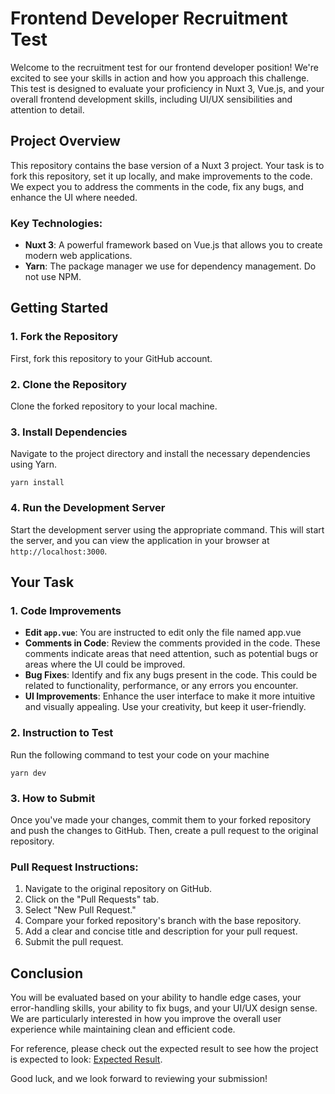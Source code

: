 # Frontend Developer Recruitment Test

Welcome to the recruitment test for our frontend developer position! We're excited to see your skills in action and how you approach this challenge. This test is designed to evaluate your proficiency in Nuxt 3, Vue.js, and your overall frontend development skills, including UI/UX sensibilities and attention to detail.

## Project Overview

This repository contains the base version of a Nuxt 3 project. Your task is to fork this repository, set it up locally, and make improvements to the code. We expect you to address the comments in the code, fix any bugs, and enhance the UI where needed.

### Key Technologies:

- **Nuxt 3**: A powerful framework based on Vue.js that allows you to create modern web applications.
- **Yarn**: The package manager we use for dependency management. Do not use NPM.

## Getting Started

### 1. Fork the Repository

First, fork this repository to your GitHub account.

### 2. Clone the Repository

Clone the forked repository to your local machine.

### 3. Install Dependencies

Navigate to the project directory and install the necessary dependencies using Yarn.

```
yarn install
```

### 4. Run the Development Server

Start the development server using the appropriate command. This will start the server, and you can view the application in your browser at `http://localhost:3000`.

## Your Task

### 1. Code Improvements

- **Edit `app.vue`**: You are instructed to edit only the file named app.vue
- **Comments in Code**: Review the comments provided in the code. These comments indicate areas that need attention, such as potential bugs or areas where the UI could be improved.
- **Bug Fixes**: Identify and fix any bugs present in the code. This could be related to functionality, performance, or any errors you encounter.
- **UI Improvements**: Enhance the user interface to make it more intuitive and visually appealing. Use your creativity, but keep it user-friendly.

### 2. Instruction to Test

Run the following command to test your code on your machine

```
yarn dev
```

### 3. How to Submit

Once you've made your changes, commit them to your forked repository and push the changes to GitHub. Then, create a pull request to the original repository.

### Pull Request Instructions:

1. Navigate to the original repository on GitHub.
2. Click on the "Pull Requests" tab.
3. Select "New Pull Request."
4. Compare your forked repository's branch with the base repository.
5. Add a clear and concise title and description for your pull request.
6. Submit the pull request.

## Conclusion

You will be evaluated based on your ability to handle edge cases, your error-handling skills, your ability to fix bugs, and your UI/UX design sense. We are particularly interested in how you improve the overall user experience while maintaining clean and efficient code.

For reference, please check out the expected result to see how the project is expected to look: [Expected Result](https://sugary-vue-recruitment-demo.netlify.app/).

Good luck, and we look forward to reviewing your submission!
